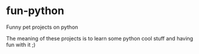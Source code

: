 # fun-python
Funny pet projects on python

The meaning of these projects is to learn some python cool stuff and having fun with it ;)
